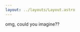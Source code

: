 ```yaml
---
layout: ../layouts/Layout.astro
---
```

<!-- Markdown Preview - https://dillinger.io/ -->

omg, could you imagine??
